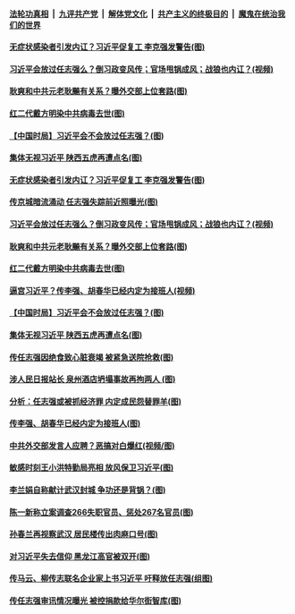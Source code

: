 ####  [法轮功真相](../../../../basic/blob/master/README.md?t=03311743) &nbsp;|&nbsp; [九评共产党](../../../../9ping.md/blob/master/README.md?t=03311743) &nbsp;|&nbsp; [解体党文化](../../../../jtdwh.md/blob/master/README.md?t=03311743)  &nbsp;|&nbsp; [共产主义的终极目的](../../../../gczydzjmd.md/blob/master/README.md?t=03311743) &nbsp;|&nbsp; [魔鬼在统治我们的世界](../../../../mgztzwmdsj.md/blob/master/README.md?t=03311743) 

#### [无症状感染者引发内讧？习近平促复工 李克强发警告(图)](../pages/p2/928117.md?t=03311743) 

#### [习近平会放过任志强么？倒习政变风传；官场甩锅成风；战狼也内讧？(视频)](../pages/p2/928089.md?t=03311743) 

#### [耿爽和中共元老耿飈有关系？曝外交部上位套路(图)](../pages/p2/928049.md?t=03311743) 

#### [红二代戴方明染中共病毒去世(图)](../pages/p2/927998.md?t=03311743) 

#### [【中国时局】习近平会不会放过任志强？(图)](../pages/p2/927923.md?t=03311743) 

#### [集体无视习近平 陕西五虎再遭点名(图)](../pages/p2/927945.md?t=03311743) 

#### [无症状感染者引发内讧？习近平促复工 李克强发警告(图)](../pages/p2/928117.md?t=03311743) 

#### [传京城暗流涌动 任志强失踪前近照曝光(图)](../pages/p2/928097.md?t=03311743) 

#### [习近平会放过任志强么？倒习政变风传；官场甩锅成风；战狼也内讧？(视频)](../pages/p2/928089.md?t=03311743) 

#### [耿爽和中共元老耿飈有关系？曝外交部上位套路(图)](../pages/p2/928049.md?t=03311743) 

#### [红二代戴方明染中共病毒去世(图)](../pages/p2/927998.md?t=03311743) 

#### [逼宫习近平？传李强、胡春华已经内定为接班人(视频)](../pages/p2/927915.md?t=03311743) 

#### [【中国时局】习近平会不会放过任志强？(图)](../pages/p2/927923.md?t=03311743) 

#### [集体无视习近平 陕西五虎再遭点名(图)](../pages/p2/927945.md?t=03311743) 

#### [传任志强因绝食致心脏衰竭 被紧急送院抢救(图)](../pages/p2/927949.md?t=03311743) 

#### [涉人民日报站长 泉州酒店坍塌事故再拘两人 (图)](../pages/p2/927914.md?t=03311743) 

#### [分析：任志强或被抓经济罪 内定成民怨替罪羊(图)](../pages/p2/927925.md?t=03311743) 

#### [传李强、胡春华已经内定为接班人(图)](../pages/p2/927904.md?t=03311743) 

#### [中共外交部发言人应聘？恶搞对白爆红(视频/图)](../pages/p2/927911.md?t=03311743) 

#### [敏感时刻王小洪特勤局亮相 放风保卫习近平(图)](../pages/p2/927893.md?t=03311743) 

#### [李兰娟自称献计武汉封城 争功还是背锅？(图)](../pages/p2/927849.md?t=03311743) 

#### [陈一新称立案调查266失职官员、惩处267名官员(图)](../pages/p2/927818.md?t=03311743) 

#### [孙春兰再视察武汉 居民楼传出肉麻口号(图)](../pages/p2/927776.md?t=03311743) 

#### [对习近平失去信仰 黑龙江高官被双开(图)](../pages/p2/927772.md?t=03311743) 

#### [传马云、柳传志联名企业家上书习近平 吁释放任志强(组图)](../pages/p2/927682.md?t=03311743) 

#### [传任志强审讯情况曝光 被控捐款给华尔街智库(图)](../pages/p2/927681.md?t=03311743) 

